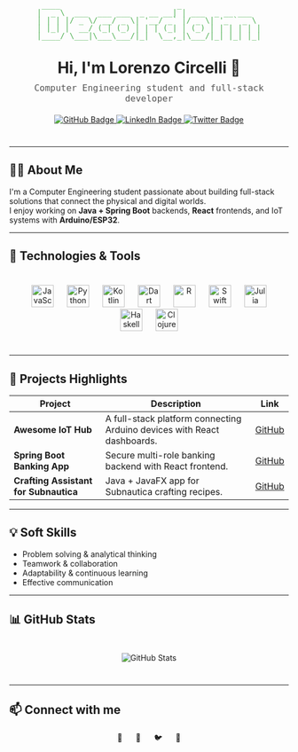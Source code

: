 <div align="center" style="margin: 60px 0 40px 0;">

  <pre style="font-family: monospace; font-size: 14px; line-height: 14px; color: #4caf50; margin-bottom: 20px;">
  ____                         _                  
 |  _ \  ___  ___ ___  _ __ __| | ___  _ __ ___   
 | | | |/ _ \/ __/ _ \| '__/ _` |/ _ \| '_ ` _ \  
 | |_| |  __/ (_| (_) | | | (_| | (_) | | | | | | 
 |____/ \___|\___\___/|_|  \__,_|\___/|_| |_| |_| 
  </pre>

  <h1 style="margin: 0; font-weight: 700; color: #222;">Hi, I'm Lorenzo Circelli 👋</h1>
  <p style="margin: 10px 0 20px 0; font-family: monospace; background: transparent; font-size: 16px; color: #555;">
    Computer Engineering student and full-stack developer
  </p>

  <!-- Badges -->
  <p>
    <a href="https://github.com/LORENZOCIRCELLI" target="_blank" rel="noopener noreferrer">
      <img src="https://img.shields.io/badge/GitHub-LORENZOCIRCELLI-181717?style=for-the-badge&logo=github&logoColor=white" alt="GitHub Badge" />
    </a>
    <a href="https://www.linkedin.com/in/lorenzocircelli" target="_blank" rel="noopener noreferrer">
      <img src="https://img.shields.io/badge/LinkedIn-Lorenzo%20Circelli-0077B5?style=for-the-badge&logo=linkedin&logoColor=white" alt="LinkedIn Badge" />
    </a>
    <a href="https://twitter.com/lorenzocircelli" target="_blank" rel="noopener noreferrer">
      <img src="https://img.shields.io/badge/Twitter-@lorenzocircelli-1DA1F2?style=for-the-badge&logo=twitter&logoColor=white" alt="Twitter Badge" />
    </a>
  </p>
</div>

---

## 👨‍💻 About Me

I'm a Computer Engineering student passionate about building full-stack solutions that connect the physical and digital worlds.  
I enjoy working on **Java + Spring Boot** backends, **React** frontends, and IoT systems with **Arduino/ESP32**.

---

## 🔧 Technologies & Tools

<div align="center" style="margin: 40px 0;">
  <img height="40" alt="JavaScript" src="https://cdn.simpleicons.org/javascript" style="margin: 0 10px;"/>
  <img height="40" alt="Python" src="https://cdn.simpleicons.org/python" style="margin: 0 10px;"/>
  <img height="40" alt="Kotlin" src="https://cdn.simpleicons.org/kotlin" style="margin: 0 10px;"/>
  <img height="40" alt="Dart" src="https://cdn.simpleicons.org/dart" style="margin: 0 10px;"/>
  <img height="40" alt="R" src="https://cdn.simpleicons.org/r" style="margin: 0 10px;"/>
  <img height="40" alt="Swift" src="https://cdn.simpleicons.org/swift" style="margin: 0 10px;"/>
  <img height="40" alt="Julia" src="https://cdn.simpleicons.org/julia" style="margin: 0 10px;"/>
  <img height="40" alt="Haskell" src="https://cdn.simpleicons.org/haskell" style="margin: 0 10px;"/>
  <img height="40" alt="Clojure" src="https://cdn.simpleicons.org/clojure" style="margin: 0 10px;"/>
</div>

---

## 🚀 Projects Highlights

| Project | Description | Link |
| ------- | ----------- | ---- |
| **Awesome IoT Hub** | A full-stack platform connecting Arduino devices with React dashboards. | [GitHub](https://github.com/LORENZOCIRCELLI/awesome-iot-hub) |
| **Spring Boot Banking App** | Secure multi-role banking backend with React frontend. | [GitHub](https://github.com/LORENZOCIRCELLI/springboot-banking) |
| **Crafting Assistant for Subnautica** | Java + JavaFX app for Subnautica crafting recipes. | [GitHub](https://github.com/LORENZOCIRCELLI/subnautica-crafting) |

---

## 💡 Soft Skills

- Problem solving & analytical thinking  
- Teamwork & collaboration  
- Adaptability & continuous learning  
- Effective communication  

---

## 📊 GitHub Stats

<p align="center" style="margin: 40px 0;">
  <picture>
    <source media="(prefers-color-scheme: dark)" srcset="https://github-readme-stats.vercel.app/api?username=LORENZOCIRCELLI&show_icons=true&theme=dark" />
    <source media="(prefers-color-scheme: light)" srcset="https://github-readme-stats.vercel.app/api?username=LORENZOCIRCELLI&show_icons=true&theme=light" />
    <img src="https://github-readme-stats.vercel.app/api?username=LORENZOCIRCELLI&show_icons=true&theme=radical" alt="GitHub Stats" />
  </picture>
</p>

---

## 📫 Connect with me

<div align="center" style="margin: 20px 0;">
  <a href="mailto:lorenzo@example.com" style="text-decoration:none; margin: 0 10px;" title="Email">
    📧
  </a>
  <a href="https://linkedin.com/in/lorenzocircelli" target="_blank" rel="noopener noreferrer" style="text-decoration:none; margin: 0 10px;" title="LinkedIn">
    🔗
  </a>
  <a href="https://twitter.com/lorenzocircelli" target="_blank" rel="noopener noreferrer" style="text-decoration:none; margin: 0 10px;" title="Twitter">
    🐦
  </a>
  <a href="https://github.com/LORENZOCIRCELLI" target="_blank" rel="noopener noreferrer" style="text-decoration:none; margin: 0 10px;" title="GitHub">
    🐙
  </a>
</div>
